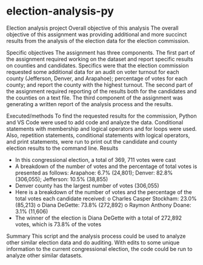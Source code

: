 # election-analysis-py
Election analysis project
Overall objective of this analysis 
The overall objective of this assignment was providing additional and more succinct results from the analysis of the election data for the election commission.   

Specific objectives 
The assignment has three components. The first part of the assignment required working on the dataset and report specific results on counties and candidates. Specifics were that the election commission requested some additional data for an audit on voter turnout for each county (Jefferson, Denver, and Arapahoe); percentage of votes for each county; and report the county with the highest turnout. The second part of the assignment required reporting of the results both for the candidates and the counties on a text file. The third component of the assignment was generating a written report of the analysis process and the results. 

Executed/methods 
To find the requested results for the commission, Python and VS Code were used to add code and analyze the data. Conditional statements with membership and logical operators and for loops were used. Also, repetition statements, conditional statements with logical operators, and print statements, were run to print out the candidate and county election results to the command line. 
Results
-	In this congressional election, a total of 369, 711 votes were cast 
-	A breakdown of the number of votes and the percentage of total votes is presented as follows: Arapahoe: 6.7% (24,801); Denver: 82.8% (306,055); Jefferson: 10.5% (38,855) 
-	Denver county has the largest number of votes (306,055)
-	Here is a breakdown of the number of votes and the percentage of the total votes each candidate received: 
o	Charles Casper Stockham: 23.0% (85,213)
o	Diana DeGette: 73.8% (272,892)
o	Raymon Anthony Doane: 3.1% (11,606)
-	The winner of the election is Diana DeGette with a total of 272,892 votes, which is 73.8% of the votes 

Summary 
This script and the analysis process could be used to analyze other similar election data and do auditing. With edits to some unique information to the current congressional election, the code could be run to analyze other similar datasets. 
